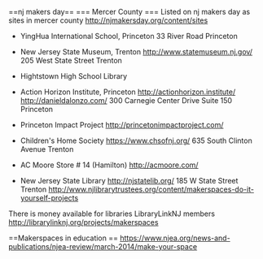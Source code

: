 
==nj makers day==
=== Mercer County ===
Listed on nj makers day as sites in mercer county 
http://njmakersday.org/content/sites
* YingHua International School, Princeton
33 River Road
Princeton

* New Jersey State Museum, Trenton http://www.statemuseum.nj.gov/
205 West State Street
Trenton

* Hightstown High School Library
* Action Horizon Institute, Princeton http://actionhorizon.institute/
  http://danieldalonzo.com/ 
300 Carnegie Center Drive
Suite 150
Princeton

* Princeton Impact Project http://princetonimpactproject.com/
* Children's Home Society https://www.chsofnj.org/
635 South Clinton Avenue
Trenton


* AC Moore Store # 14 (Hamilton) http://acmoore.com/
* New Jersey State Library http://njstatelib.org/
185 W State Street
Trenton
  http://www.njlibrarytrustees.org/content/makerspaces-do-it-yourself-projects

There is money available for libraries LibraryLinkNJ members
http://librarylinknj.org/projects/makerspaces

==Makerspaces in education ==
https://www.njea.org/news-and-publications/njea-review/march-2014/make-your-space

